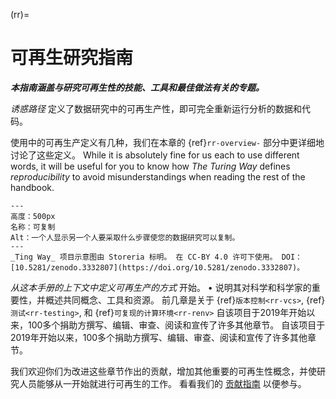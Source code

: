 (rr)=
# 可再生研究指南

***本指南涵盖与研究可再生性的技能、工具和最佳做法有关的专题。***

_诱惑路径_ 定义了数据研究中的可再生产性，即可完全重新运行分析的数据和代码。

使用中的可再生产定义有几种，我们在本章的 {ref}`rr-overview-` 部分中更详细地讨论了这些定义。 While it is absolutely fine for us each to use different words, it will be useful for you to know how _The Turing Way_ defines *reproducibility* to avoid misunderstandings when reading the rest of the handbook.


```{figure} ../figures/reproducibility.jpg
---
高度：500px
名称：可复制
Alt：一个人显示另一个人要采取什么步骤使您的数据研究可以复制。
---
_Ting Way_ 项目示意图由 Storeria 标明。 在 CC-BY 4.0 许可下使用。 DOI：[10.5281/zenodo.3332807](https://doi.org/10.5281/zenodo.3332807)。
```

_从这本手册的上下文中定义可再生产的方式_ 开始。 • 说明其对科学和科学家的重要性，并概述共同概念、工具和资源。 前几章是关于 {ref}`版本控制<rr-vcs>`, {ref}`测试<rr-testing>`, 和 {ref}`可复现的计算环境<rr-renv>` 自该项目于2019年开始以来，100多个捐助方撰写、编辑、审查、阅读和宣传了许多其他章节。 自该项目于2019年开始以来，100多个捐助方撰写、编辑、审查、阅读和宣传了许多其他章节。

我们欢迎你们为改进这些章节作出的贡献，增加其他重要的可再生性概念，并使研究人员能够从一开始就进行可再生的工作。 看看我们的 [贡献指南](https://github.com/alan-turing-institute/the-turing-way/blob/main/CONTRIBUTING.md) 以便参与。
